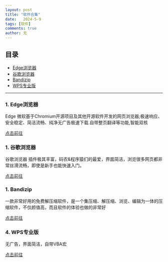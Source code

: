 ```yaml
---
layout: post
title: "软件合集"
date:   2024-5-9
tags: [软件]
comments: true
author: 无
---
```


<!-- more -->

## 目录

- [Edge浏览器](#jump1)
- [谷歌浏览器](#tjump2)
- [Bandizip](#jump3)
- [WPS专业版](#jump4)

---
### <span id="jump1">1. Edge浏览器</span>

Edge 微软基于Chromium开源项目及其他开源软件开发的网页浏览器;极速响应、安全稳定、简洁流畅、纯净无广告极速下载.自带整页翻译等功能,智能双核  

<a href="https://www.google.com/chrome">点击前往</a>  

###  <span id="jump2">1. 谷歌浏览器</span>

谷歌浏览器 插件极其丰富，码农&程序猿们的最爱，界面简洁，浏览很多网页都非常丝滑流畅，即使是新手也能快速入门。

<a href="https://www.microsoft.com/zh-cn/edge/download?form=EDGEAB">点击前往</a>

###  <span id="jump3">1. Bandizip</span>

一款非常好用的免费解压缩软件，是一个集压缩、解压缩、浏览、编辑为一体的压缩软件，不仅颜值高，而且软件的体验也做的非常好

<a href="https://www.bandisoft.com">点击前往</a>

### <span id="jump4">4. WPS专业版</span>

无广告，界面简洁，自带VBA宏

<a href="https://www.ilanzou.com/s/rqCZZKDN">点击前往</a>
